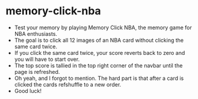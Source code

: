 # memory-click-nba
* Test your memory by playing Memory Click NBA, the memory game for NBA enthusiasts. 
* The goal is to click all 12 images of an NBA card without clicking the same card twice. 
* If you click the same card twice, your score reverts back to zero and you will have to start over.
* The top score is tallied in the top right corner of the navbar until the page is refreshed.
* Oh yeah, and I forgot to mention. The hard part is that after a card is clicked the cards refshuffle to a new order.
* Good luck!

